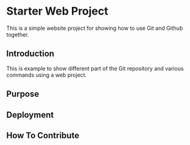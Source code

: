# Starter Web Project

This is a simple website project for showing how to use Git and Github together.

## Introduction

This is example to show different part of the Git repository and various commands using a web project.

## Purpose

## Deployment

## How To Contribute